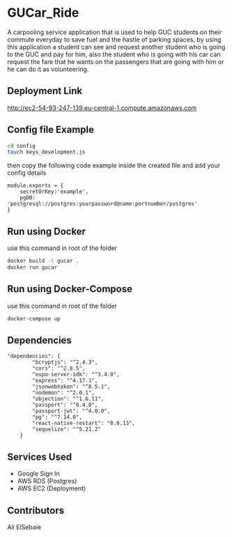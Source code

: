 # GUCar_Ride 

A carpooling service application that is used to help GUC students on their commute everyday to save fuel and the hastle of parking spaces, by using this application a student can see and request another student who is going to the GUC and pay for him, also the student who is going with his car can request the fare that he wants on the passengers that are going with him or he can do it as volunteering. 

## Deployment Link

http://ec2-54-93-247-139.eu-central-1.compute.amazonaws.com


## Config file Example



```bash
cd config
touch keys_development.js
```
then copy the following code example inside the created file
and add your config details
```
module.exports = {
    secretOrKey:'example',
    pgDB: 'postgresql://postgres:yourpassword@name:portnumber/postgres'
}
```
## Run using Docker

use this command in root of the folder


```bash
docker build -t gucar .
docker run gucar
```

## Run using Docker-Compose

use this command in root of the folder

```bash
docker-compose up
```


## Dependencies
```
"dependencies": {
		"bcryptjs": "^2.4.3",
		"cors": "^2.8.5",
		"expo-server-sdk": "^3.4.0",
		"express": "^4.17.1",
		"jsonwebtoken": "^8.5.1",
		"nodemon": "^2.0.1",
		"objection": "^1.6.11",
		"passport": "^0.4.0",
		"passport-jwt": "^4.0.0",
		"pg": "^7.14.0",
		"react-native-restart": "0.0.13",
		"sequelize": "^5.21.2"
	}
```

## Services Used

- Google Sign In
- AWS RDS (Postgres)
- AWS EC2 (Deployment)

## Contributors

Ali ElSebaie 


